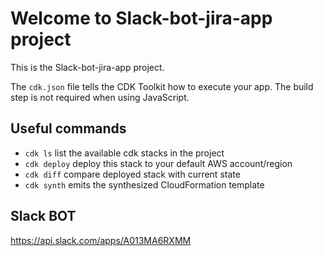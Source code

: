 # Welcome to Slack-bot-jira-app project

This is the Slack-bot-jira-app project.

The `cdk.json` file tells the CDK Toolkit how to execute your app. The build step is not required when using JavaScript.

## Useful commands

 * `cdk ls`               list the available cdk stacks in the project
 * `cdk deploy`           deploy this stack to your default AWS account/region
 * `cdk diff`             compare deployed stack with current state
 * `cdk synth`            emits the synthesized CloudFormation template

## Slack BOT

https://api.slack.com/apps/A013MA6RXMM
